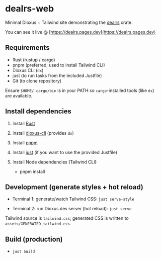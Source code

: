 # dealrs-web

Minimal Dioxus + Tailwind site demonstrating the [dealrs](https://crates.io/crates/dealrs) crate.

You can see it live @ [https://dealrs.pages.dev](https://dealrs.pages.dev)

## Requirements

- Rust (rustup / cargo)
- pnpm (preferred; used to install Tailwind CLI)
- Dioxus CLI (`dx`)
- just (to run tasks from the included Justfile)
- Git (to clone repository)

Ensure `$HOME/.cargo/bin` is in your PATH so `cargo`-installed tools (like `dx`) are available.

## Install dependencies

1. Install [Rust](https://www.rust-lang.org/tools/install)

2. Install [dioxus-cli](https://dioxuslabs.com/learn/0.6/getting_started/) (provides `dx`)

3. Install [pnpm](https://pnpm.io/installation)

4. Install [just](https://github.com/casey/just) (if you want to use the provided Justfile)

5. Install Node dependencies (Tailwind CLI)
   - pnpm install

## Development (generate styles + hot reload)

- Terminal 1: generate/watch Tailwind CSS:
  `just serve-style`


- Terminal 2: run Dioxus dev server (hot reload):
  `just serve`

Tailwind source is `tailwind.css`; generated CSS is written to `assets/GENERATED_tailwind.css`.

## Build (production)

- `just build`
